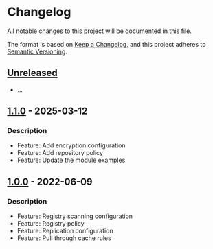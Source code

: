 # Changelog
All notable changes to this project will be documented in this file.

The format is based on [Keep a Changelog](https://keepachangelog.com/en/1.0.0/),
and this project adheres to [Semantic Versioning](https://semver.org/spec/v2.0.0.html).

## [Unreleased]
- ...

## [1.1.0] - 2025-03-12
### Description
- Feature: Add encryption configuration
- Feature: Add repository policy
- Feature: Update the module examples

## [1.0.0] - 2022-06-09
### Description
- Feature: Registry scanning configuration
- Feature: Registry policy
- Feature: Replication configuration
- Feature: Pull through cache rules

[Unreleased]: https://github.com/boldlink/terraform-aws-ecr-registry/compare/1.1.0...HEAD
[1.1.0]: https://github.com/boldlink/terraform-aws-ecr-registry/releases/tag/1.1.0
[1.0.0]: https://github.com/boldlink/terraform-aws-ecr-registry/releases/tag/1.0.0
